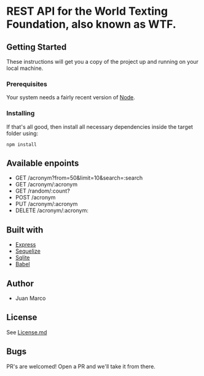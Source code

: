 # REST API for the World Texting Foundation, also known as WTF.

## Getting Started
These instructions will get you a copy of the project up and running on your local machine.

### Prerequisites
Your system needs a fairly recent version of [Node](https://nodejs.org/en/). 

### Installing
If that's all good, then install all necessary dependencies inside the target folder using:
```
npm install
```

## Available enpoints
- GET /acronym?from=50&limit=10&search=:search
- GET /acronym/:acronym
- GET /random/:count?
- POST /acronym
- PUT /acronym/:acronym
- DELETE /acronym/:acronym:

## Built with
- [Express](https://expressjs.com/)
- [Sequelize](https://sequelize.org/)
- [Sqlite](https://sqlite.org/)
- [Babel](https://babeljs.io/)

## Author
 - Juan Marco

## License
See [License.md](LICENSE.md)

## Bugs
PR's are welcomed! Open a PR and we'll take it from there.


